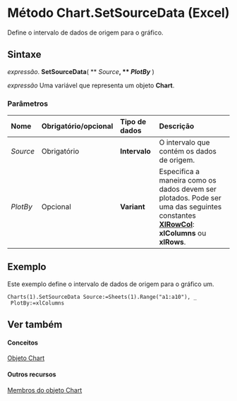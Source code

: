 
# Método Chart.SetSourceData (Excel)

Define o intervalo de dados de origem para o gráfico.


## Sintaxe

 _expressão_. **SetSourceData**( ** _Source_**, ** _PlotBy_** )

 _expressão_ Uma variável que representa um objeto **Chart**.


### Parâmetros



|**Nome**|**Obrigatório/opcional**|**Tipo de dados**|**Descrição**|
|:-----|:-----|:-----|:-----|
| _Source_|Obrigatório|**Intervalo**|O intervalo que contém os dados de origem.|
| _PlotBy_|Opcional|**Variant**|Especifica a maneira como os dados devem ser plotados. Pode ser uma das seguintes constantes  **[XlRowCol](78f808d5-e5e4-bee8-93ae-d2589d854fe7.md)**: **xlColumns** ou **xlRows**.|

## Exemplo

Este exemplo define o intervalo de dados de origem para o gráfico um.


```
Charts(1).SetSourceData Source:=Sheets(1).Range("a1:a10"), _ 
 PlotBy:=xlColumns
```


## Ver também


#### Conceitos


[Objeto Chart](179c32ce-49bd-6f36-ea12-89fb5443f3ea.md)
#### Outros recursos


[Membros do objeto Chart](a3f8ac44-02d6-6f3f-b5e0-23f4bd5d6baf.md)